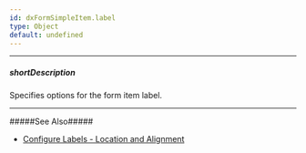 ```yaml
---
id: dxFormSimpleItem.label
type: Object
default: undefined
---
```

---
##### shortDescription
Specifies options for the form item label.

---
#####See Also#####
- [Configure Labels - Location and Alignment](/Documentation/Guide/Widgets/Form/Configure_Item_Labels/Location_and_Alignment/)